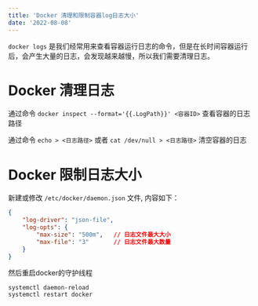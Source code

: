 ```yaml
---
title: 'Docker 清理和限制容器log日志大小'
date: '2022-08-08'
---
```


`docker logs` 是我们经常用来查看容器运行日志的命令，但是在长时间容器运行后，会产生大量的日志，会发现越来越慢，所以我们需要清理日志。

# Docker 清理日志

通过命令 `docker inspect --format='{{.LogPath}}' <容器ID>` 查看容器的日志路径

通过命令 `echo > <日志路径>` 或者 `cat /dev/null > <日志路径>` 清空容器的日志

# Docker 限制日志大小

新建或修改 `/etc/docker/daemon.json` 文件, 内容如下：
```json
{
    "log-driver": "json-file",
    "log-opts": {
        "max-size": "500m",   // 日志文件最大大小
        "max-file": "3"       // 日志文件最大数量
    }
}
```

然后重启docker的守护线程
```bash
systemctl daemon-reload
systemctl restart docker
```